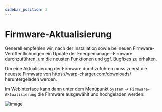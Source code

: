 ```yaml
---
sidebar_position: 3
---
```


# Firmware-Aktualisierung

Generell empfehlen wir, nach der Installation sowie bei neuen Firmware-Veröffentlichungen
ein Update der Energiemanager-Firmware durchzuführen, um die neusten Funktionen und ggf.
Bugfixes zu erhalten.

Um eine Aktualisierung der Firmware durchzuführen muss zuerst die neueste
Firmware von https://warp-charger.com/downloads/ heruntergeladen werden.

Im Webinterface kann dann unter dem Menüpunkt `System` -> `Firmware-Aktualisierung`
die Firmware ausgewählt und hochgeladen werden.

![image](/img/first_steps/firmware_update.png)